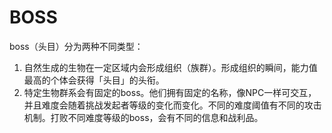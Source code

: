# BOSS

boss（头目）分为两种不同类型：

1. 自然生成的生物在一定区域内会形成组织（族群）。形成组织的瞬间，能力值最高的个体会获得「头目」的头衔。
2. 特定生物群系会有固定的boss。他们拥有固定的名称，像NPC一样可交互，并且难度会随着挑战发起者等级的变化而变化。不同的难度阈值有不同的攻击机制。打败不同难度等级的boss，会有不同的信息和战利品。